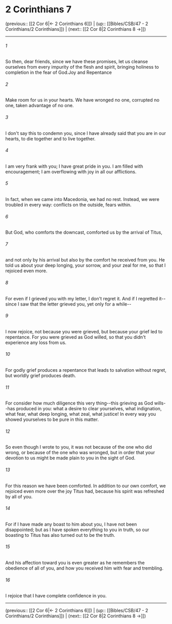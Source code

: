# 2 Corinthians 7

(previous:: [[2 Cor 6|← 2 Corinthians 6]]) | (up:: [[Bibles/CSB/47 - 2 Corinthians/2 Corinthians]]) | (next:: [[2 Cor 8|2 Corinthians 8 →]])

***


###### 1 
So then, dear friends, since we have these promises, let us cleanse ourselves from every impurity of the flesh and spirit, bringing holiness to completion in the fear of God.Joy and Repentance 

###### 2 
Make room for us in your hearts. We have wronged no one, corrupted no one, taken advantage of no one. 

###### 3 
I don't say this to condemn you, since I have already said that you are in our hearts, to die together and to live together. 

###### 4 
I am very frank with you; I have great pride in you. I am filled with encouragement; I am overflowing with joy in all our afflictions. 

###### 5 
In fact, when we came into Macedonia, we had no rest. Instead, we were troubled in every way: conflicts on the outside, fears within. 

###### 6 
But God, who comforts the downcast, comforted us by the arrival of Titus, 

###### 7 
and not only by his arrival but also by the comfort he received from you. He told us about your deep longing, your sorrow, and your zeal for me, so that I rejoiced even more. 

###### 8 
For even if I grieved you with my letter, I don't regret it. And if I regretted it--since I saw that the letter grieved you, yet only for a while-- 

###### 9 
I now rejoice, not because you were grieved, but because your grief led to repentance. For you were grieved as God willed, so that you didn't experience any loss from us. 

###### 10 
For godly grief produces a repentance that leads to salvation without regret, but worldly grief produces death. 

###### 11 
For consider how much diligence this very thing--this grieving as God wills--has produced in you: what a desire to clear yourselves, what indignation, what fear, what deep longing, what zeal, what justice! In every way you showed yourselves to be pure in this matter. 

###### 12 
So even though I wrote to you, it was not because of the one who did wrong, or because of the one who was wronged, but in order that your devotion to us might be made plain to you in the sight of God. 

###### 13 
For this reason we have been comforted. In addition to our own comfort, we rejoiced even more over the joy Titus had, because his spirit was refreshed by all of you. 

###### 14 
For if I have made any boast to him about you, I have not been disappointed; but as I have spoken everything to you in truth, so our boasting to Titus has also turned out to be the truth. 

###### 15 
And his affection toward you is even greater as he remembers the obedience of all of you, and how you received him with fear and trembling. 

###### 16 
I rejoice that I have complete confidence in you.

***

(previous:: [[2 Cor 6|← 2 Corinthians 6]]) | (up:: [[Bibles/CSB/47 - 2 Corinthians/2 Corinthians]]) | (next:: [[2 Cor 8|2 Corinthians 8 →]])
